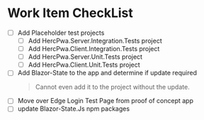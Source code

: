 # Work Item CheckList

- [ ] Add Placeholder test projects
  - [ ] Add HercPwa.Server.Integration.Tests project
  - [ ] Add HercPwa.Client.Integration.Tests project
  - [ ] Add HercPwa.Server.Unit.Tests project
  - [ ] Add HercPwa.Client.Unit.Tests project
- [ ] Add Blazor-State to the app and determine if update required
  > Cannot even add it to the project without the update. 
- [ ] Move over Edge Login Test Page from proof of concept app
- [ ] update Blazor-State.Js npm packages 
